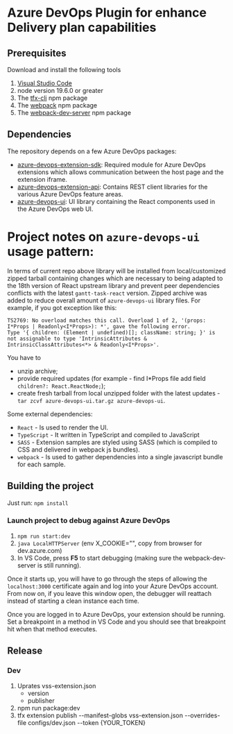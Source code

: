 # Azure DevOps Plugin for enhance Delivery plan capabilities

##  Prerequisites

Download and install the following tools
1. [Visual Studio Code](https://code.visualstudio.com/download)
2. node version 19.6.0 or greater
3. The [tfx-cli](https://www.npmjs.com/package/tfx-cli) npm package
4. The [webpack](https://www.npmjs.com/package/webpack) npm package
5. The [webpack-dev-server](https://www.npmjs.com/package/webpack-dev-server) npm package


## Dependencies

The repository depends on a few Azure DevOps packages:

- [azure-devops-extension-sdk](https://github.com/Microsoft/azure-devops-extension-sdk): Required module for Azure DevOps extensions which allows communication between the host page and the extension iframe.
- [azure-devops-extension-api](https://github.com/Microsoft/azure-devops-extension-api): Contains REST client libraries for the various Azure DevOps feature areas.
- [azure-devops-ui](https://developer.microsoft.com/azure-devops): UI library containing the React components used in the Azure DevOps web UI.

# Project notes on `azure-devops-ui` usage pattern:

In terms of current repo above library will be installed from local/customized zipped tarball containing changes which are necessary to being adapted to the 18th version of React upstream library and prevent peer dependencies conflicts with the latest `gantt-task-react` version.
Zipped archive was added to reduce overall amount of `azure-devops-ui` library files.
For example, if you got exception like this:

```
TS2769: No overload matches this call. Overload 1 of 2, '(props: I*Props | Readonly<I*Props>): *', gave the following error.
Type '{ children: (Element | undefined)[]; className: string; }' is not assignable to type 'IntrinsicAttributes & IntrinsicClassAttributes<*> & Readonly<I*Props>'.
```
You have to 
- unzip archive;
- provide required updates (for example - find I*Props file add field `children?: React.ReactNode;`);
- create fresh tarball from local unzipped folder with the latest updates - `tar zcvf azure-devops-ui.tar.gz azure-devops-ui`.

Some external dependencies:
- `React` - Is used to render the UI.
- `TypeScript` - It written in TypeScript and compiled to JavaScript
- `SASS` - Extension samples are styled using SASS (which is compiled to CSS and delivered in webpack js bundles).
- `webpack` - Is used to gather dependencies into a single javascript bundle for each sample.

## Building the project

Just run:
    `npm install`

### Launch project to debug against Azure DevOps    
1. `npm run start:dev`
2. `java LocalHTTPServer` (env X_COOKIE="", copy from browser for dev.azure.com)
3. In VS Code, press **F5** to start debugging (making sure the webpack-dev-server is still running).

Once it starts up, you will have to go through the steps of allowing the `localhost:3000` certificate again and log into your Azure DevOps account. From now on, if you leave this window open, the debugger will reattach instead of starting a clean instance each time.

Once you are logged in to Azure DevOps, your extension should be running. Set a breakpoint in a method in VS Code and you should see that breakpoint hit when that method executes.

## Release 
### Dev
1. Uprates vss-extension.json
    - version
    - publisher
2. npm run package:dev  
3. tfx extension publish --manifest-globs vss-extension.json --overrides-file configs/dev.json --token {YOUR_TOKEN}
